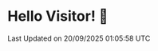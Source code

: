 # Hello Visitor! 👋

<!--START_SECTION:waka-->

 Last Updated on 20/09/2025 01:05:58 UTC
<!--END_SECTION:waka-->
